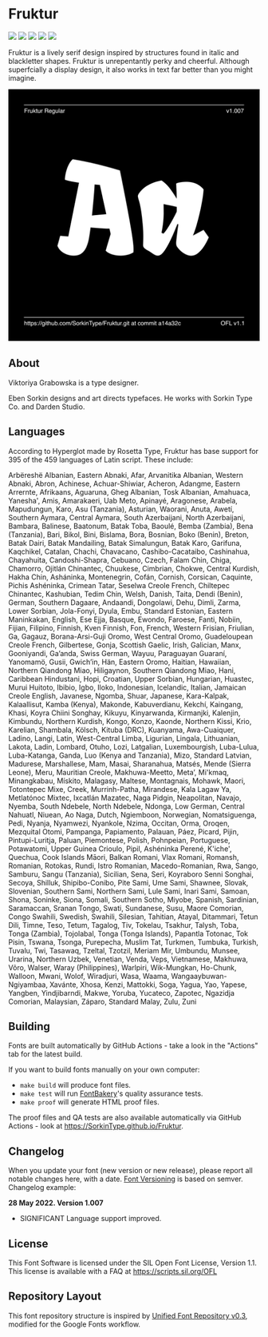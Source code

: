 

# Fruktur

[![][Fontbakery]](https://SorkinType.github.io/Fruktur/fontbakery/fontbakery-report.html)
[![][Universal]](https://SorkinType.github.io/Fruktur/fontbakery/fontbakery-report.html)
[![][GF Profile]](https://SorkinType.github.io/Fruktur/fontbakery/fontbakery-report.html)
[![][Outline Correctness]](https://SorkinType.github.io/Fruktur/fontbakery/fontbakery-report.html)
[![][Shaping]](https://SorkinType.github.io/Fruktur/fontbakery/fontbakery-report.html)

[Fontbakery]: https://img.shields.io/endpoint?url=https%3A%2F%2Fraw.githubusercontent.com%2FSorkinType%2FFruktur%2Fgh-pages%2Fbadges%2Foverall.json
[GF Profile]: https://img.shields.io/endpoint?url=https%3A%2F%2Fraw.githubusercontent.com%2FSorkinType%2FFruktur%2Fgh-pages%2Fbadges%2FGoogleFonts.json
[Outline Correctness]: https://img.shields.io/endpoint?url=https%3A%2F%2Fraw.githubusercontent.com%2FSorkinType%2FFruktur%2Fgh-pages%2Fbadges%2FOutlineCorrectnessChecks.json
[Shaping]: https://img.shields.io/endpoint?url=https%3A%2F%2Fraw.githubusercontent.com%2FSorkinType%2FFruktur%2Fgh-pages%2Fbadges%2FShapingChecks.json
[Universal]: https://img.shields.io/endpoint?url=https%3A%2F%2Fraw.githubusercontent.com%2FSorkinType%2FFruktur%2Fgh-pages%2Fbadges%2FUniversal.json

Fruktur is a lively serif design inspired by structures found in italic and blackletter shapes. Fruktur is unrepentantly perky and cheerful. Although superfcially a display design, it also works in text far better than you might imagine.

![Sample Image](documentation/image1.png)

## About

Viktoriya Grabowska is a type designer.

Eben Sorkin designs and art directs typefaces. He works with Sorkin Type Co. and Darden Studio.

## Languages

According to Hyperglot made by Rosetta Type, Fruktur has base support for 395 of the 459 languages of Latin script. These include:

Arbëreshë Albanian, Eastern Abnaki, Afar, Arvanitika Albanian, Western Abnaki, Abron, Achinese, Achuar-Shiwiar, Acheron, Adangme, Eastern Arrernte, Afrikaans, Aguaruna, Gheg Albanian, Tosk Albanian, Amahuaca, Yanesha', Amis, Amarakaeri, Uab Meto, Apinayé, Aragonese, Arabela, Mapudungun, Karo, Asu (Tanzania), Asturian, Waorani, Anuta, Awetí, Southern Aymara, Central Aymara, South Azerbaijani, North Azerbaijani, Bambara, Balinese, Baatonum, Batak Toba, Baoulé, Bemba (Zambia), Bena (Tanzania), Bari, Bikol, Bini, Bislama, Bora, Bosnian, Boko (Benin), Breton, Batak Dairi, Batak Mandailing, Batak Simalungun, Batak Karo, Garifuna, Kaqchikel, Catalan, Chachi, Chavacano, Cashibo-Cacataibo, Cashinahua, Chayahuita, Candoshi-Shapra, Cebuano, Czech, Falam Chin, Chiga, Chamorro, Ojitlán Chinantec, Chuukese, Cimbrian, Chokwe, Central Kurdish, Hakha Chin, Asháninka, Montenegrin, Cofán, Cornish, Corsican, Caquinte, Pichis Ashéninka, Crimean Tatar, Seselwa Creole French, Chiltepec Chinantec, Kashubian, Tedim Chin, Welsh, Danish, Taita, Dendi (Benin), German, Southern Dagaare, Andaandi, Dongolawi, Dehu, Dimli, Zarma, Lower Sorbian, Jola-Fonyi, Dyula, Embu, Standard Estonian, Eastern Maninkakan, English, Ese Ejja, Basque, Ewondo, Faroese, Fanti, Nobiin, Fijian, Filipino, Finnish, Kven Finnish, Fon, French, Western Frisian, Friulian, Ga, Gagauz, Borana-Arsi-Guji Oromo, West Central Oromo, Guadeloupean Creole French, Gilbertese, Gonja, Scottish Gaelic, Irish, Galician, Manx, Gooniyandi, Ga’anda, Swiss German, Wayuu, Paraguayan Guaraní, Yanomamö, Gusii, Gwichʼin, Hän, Eastern Oromo, Haitian, Hawaiian, Northern Qiandong Miao, Hiligaynon, Southern Qiandong Miao, Hani, Caribbean Hindustani, Hopi, Croatian, Upper Sorbian, Hungarian, Huastec, Murui Huitoto, Ibibio, Igbo, Iloko, Indonesian, Icelandic, Italian, Jamaican Creole English, Javanese, Ngomba, Shuar, Japanese, Kara-Kalpak, Kalaallisut, Kamba (Kenya), Makonde, Kabuverdianu, Kekchí, Kaingang, Khasi, Koyra Chiini Songhay, Kikuyu, Kinyarwanda, Kirmanjki, Kalenjin, Kimbundu, Northern Kurdish, Kongo, Konzo, Kaonde, Northern Kissi, Krio, Karelian, Shambala, Kölsch, Kituba (DRC), Kuanyama, Awa-Cuaiquer, Ladino, Langi, Latin, West-Central Limba, Ligurian, Lingala, Lithuanian, Lakota, Ladin, Lombard, Otuho, Lozi, Latgalian, Luxembourgish, Luba-Lulua, Luba-Katanga, Ganda, Luo (Kenya and Tanzania), Mizo, Standard Latvian, Madurese, Marshallese, Mam, Masai, Sharanahua, Matsés, Mende (Sierra Leone), Meru, Mauritian Creole, Makhuwa-Meetto, Meta’, Mi'kmaq, Minangkabau, Mískito, Malagasy, Maltese, Montagnais, Mohawk, Maori, Totontepec Mixe, Creek, Murrinh-Patha, Mirandese, Kala Lagaw Ya, Metlatónoc Mixtec, Ixcatlán Mazatec, Naga Pidgin, Neapolitan, Navajo, Nyemba, South Ndebele, North Ndebele, Ndonga, Low German, Central Nahuatl, Niuean, Ao Naga, Dutch, Ngiemboon, Norwegian, Nomatsiguenga, Pedi, Nyanja, Nyamwezi, Nyankole, Nzima, Occitan, Orma, Oroqen, Mezquital Otomi, Pampanga, Papiamento, Palauan, Páez, Picard, Pijin, Pintupi-Luritja, Paluan, Piemontese, Polish, Pohnpeian, Portuguese, Potawatomi, Upper Guinea Crioulo, Pipil, Ashéninka Perené, K'iche', Quechua, Cook Islands Māori, Balkan Romani, Vlax Romani, Romansh, Romanian, Rotokas, Rundi, Istro Romanian, Macedo-Romanian, Rwa, Sango, Samburu, Sangu (Tanzania), Sicilian, Sena, Seri, Koyraboro Senni Songhai, Secoya, Shilluk, Shipibo-Conibo, Pite Sami, Ume Sami, Shawnee, Slovak, Slovenian, Southern Sami, Northern Sami, Lule Sami, Inari Sami, Samoan, Shona, Soninke, Siona, Somali, Southern Sotho, Miyobe, Spanish, Sardinian, Saramaccan, Sranan Tongo, Swati, Sundanese, Susu, Maore Comorian, Congo Swahili, Swedish, Swahili, Silesian, Tahitian, Atayal, Ditammari, Tetun Dili, Timne, Teso, Tetum, Tagalog, Tiv, Tokelau, Tsakhur, Talysh, Toba, Tonga (Zambia), Tojolabal, Tonga (Tonga Islands), Papantla Totonac, Tok Pisin, Tswana, Tsonga, Purepecha, Muslim Tat, Turkmen, Tumbuka, Turkish, Tuvalu, Twi, Tasawaq, Tzeltal, Tzotzil, Meriam Mir, Umbundu, Munsee, Urarina, Northern Uzbek, Venetian, Venda, Veps, Vietnamese, Makhuwa, Võro, Walser, Waray (Philippines), Warlpiri, Wik-Mungkan, Ho-Chunk, Walloon, Mwani, Wolof, Wiradjuri, Wasa, Waama, Wangaaybuwan-Ngiyambaa, Xavánte, Xhosa, Kenzi, Mattokki, Soga, Yagua, Yao, Yapese, Yangben, Yindjibarndi, Makwe, Yoruba, Yucateco, Zapotec, Ngazidja Comorian, Malaysian, Záparo, Standard Malay, Zulu, Zuni

## Building

Fonts are built automatically by GitHub Actions - take a look in the "Actions" tab for the latest build.

If you want to build fonts manually on your own computer:

* `make build` will produce font files.
* `make test` will run [FontBakery](https://github.com/googlefonts/fontbakery)'s quality assurance tests.
* `make proof` will generate HTML proof files.

The proof files and QA tests are also available automatically via GitHub Actions - look at https://SorkinType.github.io/Fruktur.

## Changelog

When you update your font (new version or new release), please report all notable changes here, with a date.
[Font Versioning](https://github.com/googlefonts/gf-docs/tree/main/Spec#font-versioning) is based on semver. 
Changelog example:

**28 May 2022. Version 1.007**
- SIGNIFICANT Language support improved.

## License

This Font Software is licensed under the SIL Open Font License, Version 1.1.
This license is available with a FAQ at
https://scripts.sil.org/OFL

## Repository Layout

This font repository structure is inspired by [Unified Font Repository v0.3](https://github.com/unified-font-repository/Unified-Font-Repository), modified for the Google Fonts workflow.
